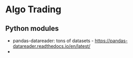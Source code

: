 Algo Trading
============

Python modules
--------------
- pandas-datareader: tons of datasets - https://pandas-datareader.readthedocs.io/en/latest/
-
